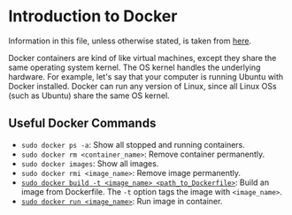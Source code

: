 # Introduction to Docker

Information in this file, unless otherwise stated, is taken from
[here](https://www.youtube.com/watch?v=fqMOX6JJhGo).

Docker containers are kind of like virtual machines, except they share the same operating system
kernel. The OS kernel handles the underlying hardware. For example, let's say that your computer is
running Ubuntu with Docker installed. Docker can run any version of Linux, since all Linux OSs
(such as Ubuntu) share the same OS kernel.

## Useful Docker Commands

- `sudo docker ps -a`: Show all stopped and running containers.
- `sudo docker rm <container_name>`: Remove container permanently.
- `sudo docker images`: Show all images.
- `sudo docker rmi <image_name>`: Remove image permanently.
- [`sudo docker build -t <image_name> <path_to_Dockerfile>`](https://www.youtube.com/watch?v=Gjnup-PuquQ): Build an image from Dockerfile. The `-t` option tags the image with `<image_name>`.
- [`sudo docker run <image_name>`](https://www.youtube.com/watch?v=Gjnup-PuquQ): Run image in container.

